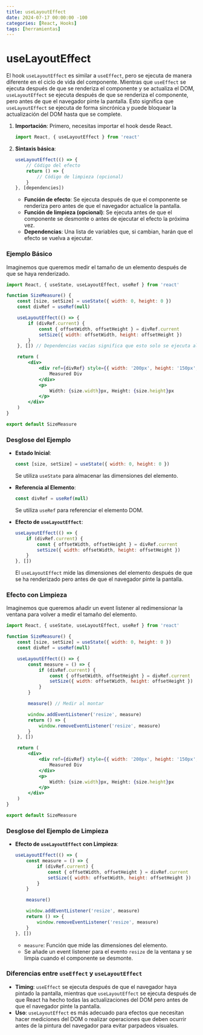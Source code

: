 ```yaml
---
title: useLayoutEffect
date: 2024-07-17 00:00:00 -100
categories: [React, Hooks]
tags: [herramientas]
---
```


# useLayoutEffect

El hook `useLayoutEffect` es similar a `useEffect`, pero se ejecuta de manera diferente en el ciclo de vida del componente. Mientras que `useEffect` se ejecuta después de que se renderiza el componente y se actualiza el DOM, `useLayoutEffect` se ejecuta después de que se renderiza el componente, pero antes de que el navegador pinte la pantalla. Esto significa que `useLayoutEffect` se ejecuta de forma sincrónica y puede bloquear la actualización del DOM hasta que se complete.

1. **Importación**: Primero, necesitas importar el hook desde React.

    ```jsx
    import React, { useLayoutEffect } from 'react'
    ```

2. **Sintaxis básica**:
    ```jsx
    useLayoutEffect(() => {
        // Código del efecto
        return () => {
            // Código de limpieza (opcional)
        }
    }, [dependencies])
    ```
    - **Función de efecto**: Se ejecuta después de que el componente se renderiza pero antes de que el navegador actualice la pantalla.
    - **Función de limpieza (opcional)**: Se ejecuta antes de que el componente se desmonte o antes de ejecutar el efecto la próxima vez.
    - **Dependencias**: Una lista de variables que, si cambian, harán que el efecto se vuelva a ejecutar.

### Ejemplo Básico

Imaginemos que queremos medir el tamaño de un elemento después de que se haya renderizado.

```jsx
import React, { useState, useLayoutEffect, useRef } from 'react'

function SizeMeasure() {
    const [size, setSize] = useState({ width: 0, height: 0 })
    const divRef = useRef(null)

    useLayoutEffect(() => {
        if (divRef.current) {
            const { offsetWidth, offsetHeight } = divRef.current
            setSize({ width: offsetWidth, height: offsetHeight })
        }
    }, []) // Dependencias vacías significa que esto solo se ejecuta al montar

    return (
        <div>
            <div ref={divRef} style={{ width: '200px', height: '150px', backgroundColor: 'lightblue' }}>
                Measured Div
            </div>
            <p>
                Width: {size.width}px, Height: {size.height}px
            </p>
        </div>
    )
}

export default SizeMeasure
```

### Desglose del Ejemplo

-   **Estado Inicial**:

    ```jsx
    const [size, setSize] = useState({ width: 0, height: 0 })
    ```

    Se utiliza `useState` para almacenar las dimensiones del elemento.

-   **Referencia al Elemento**:

    ```jsx
    const divRef = useRef(null)
    ```

    Se utiliza `useRef` para referenciar el elemento DOM.

-   **Efecto de `useLayoutEffect`**:
    ```jsx
    useLayoutEffect(() => {
        if (divRef.current) {
            const { offsetWidth, offsetHeight } = divRef.current
            setSize({ width: offsetWidth, height: offsetHeight })
        }
    }, [])
    ```
    El `useLayoutEffect` mide las dimensiones del elemento después de que se ha renderizado pero antes de que el navegador pinte la pantalla.

### Efecto con Limpieza

Imaginemos que queremos añadir un event listener al redimensionar la ventana para volver a medir el tamaño del elemento.

```jsx
import React, { useState, useLayoutEffect, useRef } from 'react'

function SizeMeasure() {
    const [size, setSize] = useState({ width: 0, height: 0 })
    const divRef = useRef(null)

    useLayoutEffect(() => {
        const measure = () => {
            if (divRef.current) {
                const { offsetWidth, offsetHeight } = divRef.current
                setSize({ width: offsetWidth, height: offsetHeight })
            }
        }

        measure() // Medir al montar

        window.addEventListener('resize', measure)
        return () => {
            window.removeEventListener('resize', measure)
        }
    }, [])

    return (
        <div>
            <div ref={divRef} style={{ width: '200px', height: '150px', backgroundColor: 'lightblue' }}>
                Measured Div
            </div>
            <p>
                Width: {size.width}px, Height: {size.height}px
            </p>
        </div>
    )
}

export default SizeMeasure
```

### Desglose del Ejemplo de Limpieza

-   **Efecto de `useLayoutEffect` con Limpieza**:

    ```jsx
    useLayoutEffect(() => {
        const measure = () => {
            if (divRef.current) {
                const { offsetWidth, offsetHeight } = divRef.current
                setSize({ width: offsetWidth, height: offsetHeight })
            }
        }

        measure()

        window.addEventListener('resize', measure)
        return () => {
            window.removeEventListener('resize', measure)
        }
    }, [])
    ```

    -   `measure`: Función que mide las dimensiones del elemento.
    -   Se añade un event listener para el evento `resize` de la ventana y se limpia cuando el componente se desmonte.

### Diferencias entre `useEffect` y `useLayoutEffect`

-   **Timing**: `useEffect` se ejecuta después de que el navegador haya pintado la pantalla, mientras que `useLayoutEffect` se ejecuta después de que React ha hecho todas las actualizaciones del DOM pero antes de que el navegador pinte la pantalla.
-   **Uso**: `useLayoutEffect` es más adecuado para efectos que necesitan hacer mediciones del DOM o realizar operaciones que deben ocurrir antes de la pintura del navegador para evitar parpadeos visuales.
